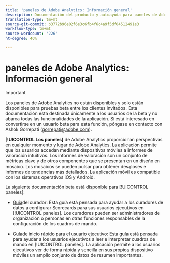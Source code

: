 ```yaml
---
title: 'paneles de Adobe Analytics: Información general'
description: Documentación del producto y autoayuda para paneles de Adobe Analytics
translation-type: tm+mt
source-git-commit: b3772b96e02f6e3c6fb4f6c4a9f5df04512491e3
workflow-type: tm+mt
source-wordcount: '226'
ht-degree: 46%

---
```



# paneles de Adobe Analytics: Información general

>[!IMPORTANT]
>
>Los paneles de Adobe Analytics no están disponibles y solo están disponibles para pruebas beta entre los clientes invitados. Esta documentación está destinada únicamente a los usuarios de la beta y no abarca todas las funcionalidades de la aplicación. Si está interesado en convertirse en un usuario beta para esta función, póngase en contacto con Ashok Gorrepati (gorrepati@adobe.com).

**[!UICONTROL Los paneles]** de Adobe Analytics proporcionan perspectivas en cualquier momento y lugar de Adobe Analytics. La aplicación permite que los usuarios accedan mediante dispositivos móviles a informes de valoración intuitivos. Los informes de valoración son un conjunto de métricas clave y de otros componentes que se presentan en un diseño en mosaico. Los mosaicos se pueden pulsar para obtener desgloses e informes de tendencias más detallados. La aplicación móvil es compatible con los sistemas operativos iOS y Android.

La siguiente documentación beta está disponible para [!UICONTROL paneles]:

* [Guía](https://docs.adobe.com/content/help/es-ES/analytics/analyze/mobapp/curator.html)del curador: Esta guía está pensada para ayudar a los curadores de datos a configurar Scorecards para sus usuarios ejecutivos en [!UICONTROL paneles]. Los curadores pueden ser administradores de organización o personas en otras funciones responsables de la configuración de los cuadros de mando.

* [Guía](https://docs.adobe.com/content/help/es-ES/analytics/analyze/mobapp/executive.html)de inicio rápido para el usuario ejecutivo: Esta guía está pensada para ayudar a los usuarios ejecutivos a leer e interpretar cuadros de mando en [!UICONTROL paneles]. La aplicación permite a los usuarios ejecutivos ver de forma rápida y sencilla en sus propios dispositivo móviles un amplio conjunto de datos de resumen importantes.
